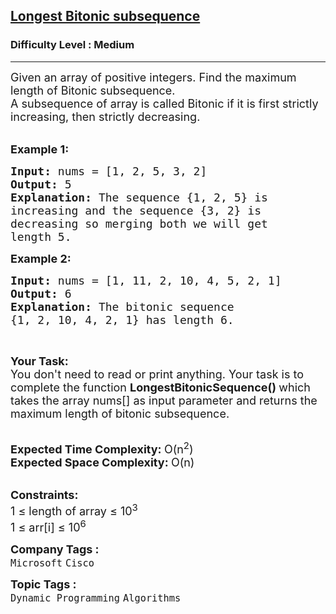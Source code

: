 <h2><a href="https://practice.geeksforgeeks.org/problems/longest-bitonic-subsequence0824/1?utm_source=geeksforgeeks&utm_medium=ml_article_practice_tab&utm_campaign=article_practice_tab">Longest Bitonic subsequence</a></h2><h3>Difficulty Level : Medium</h3><hr><div class="problems_problem_content__Xm_eO"><p><span style="font-size: 18px;">Given an array of positive integers. Find&nbsp;the maximum length of Bitonic subsequence.&nbsp;<br>A subsequence of array&nbsp;is called Bitonic if it is first strictly increasing, then strictly decreasing.</span><br>&nbsp;</p>
<p><span style="font-size: 18px;"><strong>Example 1:</strong></span></p>
<pre><span style="font-size: 18px;"><strong>Input: </strong>nums = [1, 2, 5, 3, 2]
<strong>Output: </strong>5
<strong>Explanation: </strong>The sequence {1, 2, 5} is
increasing and the sequence {3, 2} is 
decreasing so merging both we will get 
length 5.
</span></pre>
<p><span style="font-size: 18px;"><strong>Example 2:</strong></span></p>
<pre><span style="font-size: 18px;"><strong>Input: </strong>nums = [1, 11, 2, 10, 4, 5, 2, 1]
<strong>Output: </strong>6
<strong>Explanation: </strong>The bitonic sequence 
{1, 2, 10, 4, 2, 1} has length 6.
</span></pre>
<p>&nbsp;</p>
<p><span style="font-size: 18px;"><strong>Your Task:</strong><br>You don't need to read or print anything. Your task is to complete the function&nbsp;<strong>LongestBitonicSequence()&nbsp;</strong>which takes the array nums[] as input parameter and returns the maximum length of bitonic subsequence.</span><br>&nbsp;</p>
<p><span style="font-size: 18px;"><strong>Expected Time Complexity:&nbsp;</strong>O(n<sup>2</sup>)<br><strong>Expected Space Complexity:&nbsp;</strong>O(n)</span><br>&nbsp;</p>
<p><span style="font-size: 18px;"><strong>Constraints:</strong><br>1 ≤&nbsp;length of array ≤ 10<sup>3</sup><br>1 ≤&nbsp;arr[i] ≤&nbsp;10<sup>6</sup></span></p></div><p><span style=font-size:18px><strong>Company Tags : </strong><br><code>Microsoft</code>&nbsp;<code>Cisco</code>&nbsp;<br><p><span style=font-size:18px><strong>Topic Tags : </strong><br><code>Dynamic Programming</code>&nbsp;<code>Algorithms</code>&nbsp;